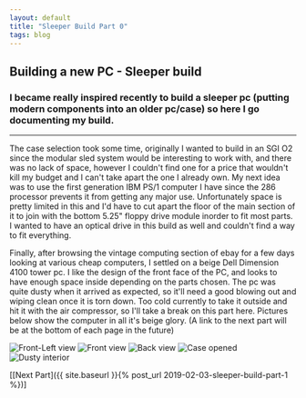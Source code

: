 ```yaml
---
layout: default
title: "Sleeper Build Part 0"
tags: blog
---
```


## Building a new PC - Sleeper build
### I became really inspired recently to build a sleeper pc (putting modern components into an older pc/case) so here I go documenting my build.
***
The case selection took some time, originally I wanted to build in an SGI O2 since the modular sled system would be interesting to work with, and there was no lack of space, however I couldn't find one for a price that wouldn't kill my budget and I can't take apart the one I already own. My next idea was to use the first generation IBM PS/1 computer I have since the 286 processor prevents it from getting any major use. Unfortunately space is pretty limited in this and I'd have to cut apart the floor of the main section of it to join with the bottom 5.25" floppy drive module inorder to fit most parts. I wanted to have an optical drive in this build as well and couldn't find a way to fit everything.

Finally, after browsing the vintage computing section of ebay for a few days looking at various cheap computers, I settled on a beige Dell Dimension 4100 tower pc. I like the design of the front face of the PC, and looks to have enough space inside depending on the parts chosen. The pc was quite dusty when it arrived as expected, so it'll need a good blowing out and wiping clean once it is torn down. Too cold currently to take it outside and hit it with the air compressor, so I'll take a break on this part here. Pictures below show the computer in all it's beige glory. (A link to the next part will be at the bottom of each page in the future)

![Front-Left view](/images/sleeper-pc/0/front-left.png)
![Front view](/images/sleeper-pc/0/front.png)
![Back view](/images/sleeper-pc/0/back.png)
![Case opened](/images/sleeper-pc/0/open-case.png)
![Dusty interior](/images/sleeper-pc/0/dusty-inside.png)

[[Next Part]({{ site.baseurl }}{% post_url 2019-02-03-sleeper-build-part-1 %})]
